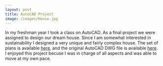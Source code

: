 ```yaml
---
layout: post
title: AutoCAD Project
image: /images/House.jpg
---
```


In my freshman year I took a class on AutoCAD. As a final project we were assigned to design our dream house. Since I am somewhat interested in sustainability I designed a very unique and fairly complex house. The set of plans is available [here](/files/House.pdf), and the original AutoCAD DWG file is available [here](/files/House.dwg). I enjoyed this project becuse I was in charge of all aspects and was able to move at my own pace.
